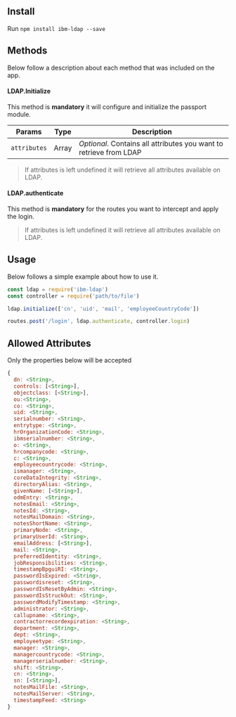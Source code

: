 ## Install
Run `npm install ibm-ldap --save`

## Methods
Below follow a description about each method that was included on the app.

#### LDAP.Initialize
This method is __mandatory__ it will configure and initialize the passport module.

|Params      | Type | Description
| ------       | ---     | ---
| `attributes` | Array | *Optional*. Contains all attributes you want to retrieve from LDAP

> If attributes is left undefined it will retrieve all attributes available on LDAP.

#### LDAP.authenticate
This method is __mandatory__ for the routes you want to intercept and apply the login.

> If attributes is left undefined it will retrieve all attributes available on LDAP.

## Usage
Below follows a simple example about how to use it.
```javascript
const ldap = require('ibm-ldap')
const controller = require('path/to/file')

ldap.initialize(['cn', 'uid', 'mail', 'employeeCountryCode'])

routes.post('/login', ldap.authenticate, controller.login)
```

## Allowed Attributes
Only the properties below will be accepted
```javascript
{ 
  dn: <String>,
  controls: [<String>],
  objectclass: [<String>],
  ou:<String>,
  co: <String>,
  uid: <String>,
  serialnumber: <String>,
  entrytype: <String>,
  hrOrganizationCode: <String>,
  ibmserialnumber: <String>,
  o: <String>,
  hrcompanycode: <String>,
  c: <String>,
  employeecountrycode: <String>,
  ismanager: <String>,
  coreDataIntegrity: <String>,
  directoryAlias: <String>,
  givenName: [<String>],
  odmEntry: <String>,
  notesEmail: <String>,
  notesId: <String>,
  notesMailDomain: <String>,
  notesShortName: <String>,
  primaryNode: <String>,
  primaryUserId: <String>,
  emailAddress: [<String>],
  mail: <String>,
  preferredIdentity: <String>,
  jobResponsibilities: <String>,
  timestampBpguiRI: <String>,
  passwordIsExpired: <String>,
  passwordisreset: <String>,
  passwordIsResetByAdmin: <String>,
  passwordIsStruckOut: <String>,
  passwordModifyTimestamp: <String>,
  administrator: <String>,
  callupname: <String>,
  contractorrecordexpiration: <String>,
  department: <String>,
  dept: <String>,
  employeetype: <String>,
  manager: <String>,
  managercountrycode: <String>,
  managerserialnumber: <String>,
  shift: <String>,
  cn: <String>,
  sn: [<String>],
  notesMailFile: <String>,
  notesMailServer: <String>,
  timestampFeed: <String>
}
```

